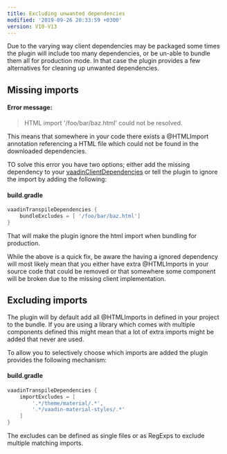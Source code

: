 ```yaml
---
title: Excluding unwanted dependencies
modified: '2019-09-26 20:33:59 +0300'
version: V10-V13
---
```


Due to the varying way client dependencies may be packaged some times the plugin will include too many dependencies,
or be un-able to bundle them all for production mode. In that case the plugin provides a few alternatives for cleaning
up unwanted dependencies.

## Missing imports

#### Error message:
> HTML import '/foo/bar/baz.html' could not be resolved.

This means that somewhere in your code there exists a @HTMLImport annotation referencing a HTML file which could not be
found in the downloaded dependencies.

TO solve this error you have two options; either add the missing dependency to your [vaadinClientDependencies]() or tell 
the plugin to ignore the import by adding the following:

#### build.gradle
```groovy
vaadinTranspileDependencies {
    bundleExcludes = [ '/foo/bar/baz.html']
}
```

That will make the plugin ignore the html import when bundling for production.

While the above is a quick fix, be aware the having a ignored dependency will most likely mean that you either have extra
@HTMLImports in your source code that could be removed or that somewhere some component will be broken due to the missing
client implementation.

## Excluding imports

The plugin will by default add all @HTMLImports in defined in your project to the bundle. If you are using a library which comes
with multiple components defined this might mean that a lot of extra imports might be added that never are used.

To allow you to selectively choose which imports are added the plugin provides the following mechanism:

#### build.gradle
```groovy
vaadinTranspileDependencies {
    importExcludes = [
        '.*/theme/material/.*',
        '.*/vaadin-material-styles/.*'
    ]
}
```

The excludes can be defined as single files or as RegExps to exclude multiple matching imports.
